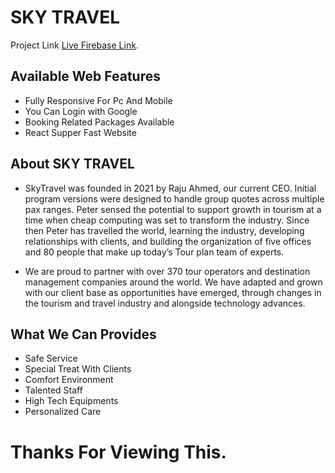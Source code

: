 # SKY TRAVEL 

Project Link [Live Firebase Link](https://simple-auth-firebase-6b33e.firebaseapp.com/).

## Available Web Features

- Fully Responsive For Pc And Mobile
- You Can Login with Google
- Booking Related Packages Available
- React Supper Fast Website


## About SKY TRAVEL

- SkyTravel was founded in 2021 by Raju Ahmed, our current CEO. Initial program versions were designed to handle group quotes across multiple pax ranges. Peter sensed the potential to support growth in tourism at a time when cheap computing was set to transform the industry. Since then Peter has travelled the world, learning the industry, developing relationships with clients, and building the organization of five offices and 80 people that make up today’s Tour plan team of experts.

- We are proud to partner with over 370 tour operators and destination management companies around the world. We have adapted and grown with our client base as opportunities have emerged, through changes in the tourism and travel industry and alongside technology advances.


## What We Can Provides

- Safe Service
- Special Treat With Clients
- Comfort Environment
- Talented Staff
- High Tech Equipments
- Personalized Care



# Thanks For Viewing This.